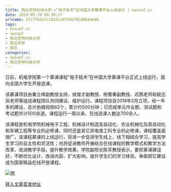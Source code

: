 ```yaml
---
title: 西北农林科技大学->“电子技术”在中国大学慕课平台上线运行 | nwsuaf.cc
date: 2019-05-29 09:39:27
urlname: 2fc7fb6a7c1833ca0f39e78280644ed4
tags: 
- nwsuaf.cc
- nwsuaf
- 西北农林科技大学
- 西北农林
- 西农
categories:
- nwsuaf.cc
- 西北农林科技大学
---
```



日前，机电学院第一个慕课课程“电子技术”在中国大学慕课平台正式上线运行，面向全国大学生开放选课。

该慕课项目由秦立峰副教授主持，侯俊才副教授、杨蜀秦副教授、迟茜老师和姚志凤老师等组成课程团队共同建设、维护运行。课程项目自2018年2月立项，经一年多的建设，总计拍摄视频62个，累计约500分钟；已完成单元作业题、测试题和考试题共计500余道。课程运行一周以来，在线选课人数达700余人。

该课程是机电学院机械电子工程、机械设计制造及自动化、农业机械化及其自动化和车辆工程等专业的必修课，同时还是其它非电类工科专业的必修课，课程覆盖面很广。该课程慕课的上线运行，将进一步促进学生线上、线下相结合学习，提高学生学习的自主性和灵活性；也将促进教师开展结合在线课程的教学模式和教学方法改革，改进教学手段，提升教学效果。学院副院长陈军教授表示，要把慕课建设好，不断优化设计、改进内容、扩大影响，提升学生们的学习体验，争取把它建设成为国家精品在线开放课程。



![图](https://news.nwsuaf.edu.cn/images/content/2019-05/20190523161301405513.png)

[转入文章首发地址](https://news.nwsuaf.edu.cn/xnxw/89771.htm)